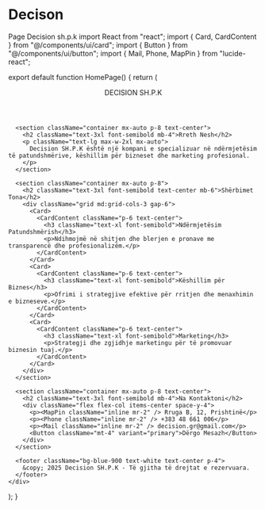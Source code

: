 # Decison
Page Decision sh.p.k
import React from "react";
import { Card, CardContent } from "@/components/ui/card";
import { Button } from "@/components/ui/button";
import { Mail, Phone, MapPin } from "lucide-react";

export default function HomePage() {
  return (
    <div className="min-h-screen bg-gray-100 text-gray-900">
      <header className="bg-blue-900 text-white p-6 text-center text-2xl font-bold">
        DECISION SH.P.K
      </header>
      
      <section className="container mx-auto p-8 text-center">
        <h2 className="text-3xl font-semibold mb-4">Rreth Nesh</h2>
        <p className="text-lg max-w-2xl mx-auto">
          Decision SH.P.K është një kompani e specializuar në ndërmjetësim të patundshmërive, këshillim për bizneset dhe marketing profesional.
        </p>
      </section>
      
      <section className="container mx-auto p-8">
        <h2 className="text-3xl font-semibold text-center mb-6">Shërbimet Tona</h2>
        <div className="grid md:grid-cols-3 gap-6">
          <Card>
            <CardContent className="p-6 text-center">
              <h3 className="text-xl font-semibold">Ndërmjetësim Patundshmërish</h3>
              <p>Ndihmojmë në shitjen dhe blerjen e pronave me transparencë dhe profesionalizëm.</p>
            </CardContent>
          </Card>
          <Card>
            <CardContent className="p-6 text-center">
              <h3 className="text-xl font-semibold">Këshillim për Biznes</h3>
              <p>Ofrimi i strategjive efektive për rritjen dhe menaxhimin e bizneseve.</p>
            </CardContent>
          </Card>
          <Card>
            <CardContent className="p-6 text-center">
              <h3 className="text-xl font-semibold">Marketing</h3>
              <p>Strategji dhe zgjidhje marketingu për të promovuar biznesin tuaj.</p>
            </CardContent>
          </Card>
        </div>
      </section>
      
      <section className="container mx-auto p-8 text-center">
        <h2 className="text-3xl font-semibold mb-4">Na Kontaktoni</h2>
        <div className="flex flex-col items-center space-y-4">
          <p><MapPin className="inline mr-2" /> Rruga B, 12, Prishtinë</p>
          <p><Phone className="inline mr-2" /> +383 48 661 006</p>
          <p><Mail className="inline mr-2" /> decision.gr@gmail.com</p>
          <Button className="mt-4" variant="primary">Dërgo Mesazh</Button>
        </div>
      </section>
      
      <footer className="bg-blue-900 text-white text-center p-4">
        &copy; 2025 Decision SH.P.K - Të gjitha të drejtat e rezervuara.
      </footer>
    </div>
  );
}
